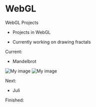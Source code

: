 WebGL
=====

WebGL Projects

- Projects in WebGL

- Currently working on drawing fractals


Current:

- Mandelbrot

![My image](track02.github.com/WebGL/Images/MB/MB1.png)
![My image](track02.github.com/WebGL/Images/MB/MB2.png)

Next:


- Juli

Finished:

